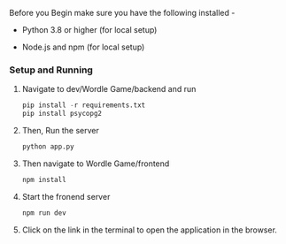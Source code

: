 Before you Begin make sure you have the following installed - 

  - Python 3.8 or higher (for local setup)
  
  - Node.js and npm (for local setup)


### **Setup and Running**

1. Navigate to dev/Wordle Game/backend and run
   ```python
   pip install -r requirements.txt
   pip install psycopg2
   ```

2. Then, Run the server
   ```python
   python app.py
   ```

3. Then navigate to Wordle Game/frontend
   ```javascript
   npm install
   ```

4. Start the fronend server
   ```javascript
   npm run dev
   ```

5. Click on the link in the terminal to open the application in the browser.
